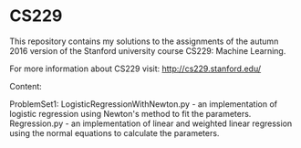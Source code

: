 # CS229

This repository contains my solutions to the assignments of the autumn 2016 version of the Stanford university course CS229:
 Machine Learning.

For more information about CS229 visit: http://cs229.stanford.edu/

Content:

ProblemSet1:
LogisticRegressionWithNewton.py - an implementation of logistic regression using Newton's method to fit the parameters.
Regression.py -  an implementation of linear and weighted linear regression using the normal equations to calculate the parameters.



